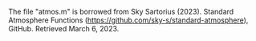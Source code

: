 The file "atmos.m" is borrowed from Sky Sartorius (2023). Standard Atmosphere Functions (https://github.com/sky-s/standard-atmosphere), GitHub. Retrieved March 6, 2023.
